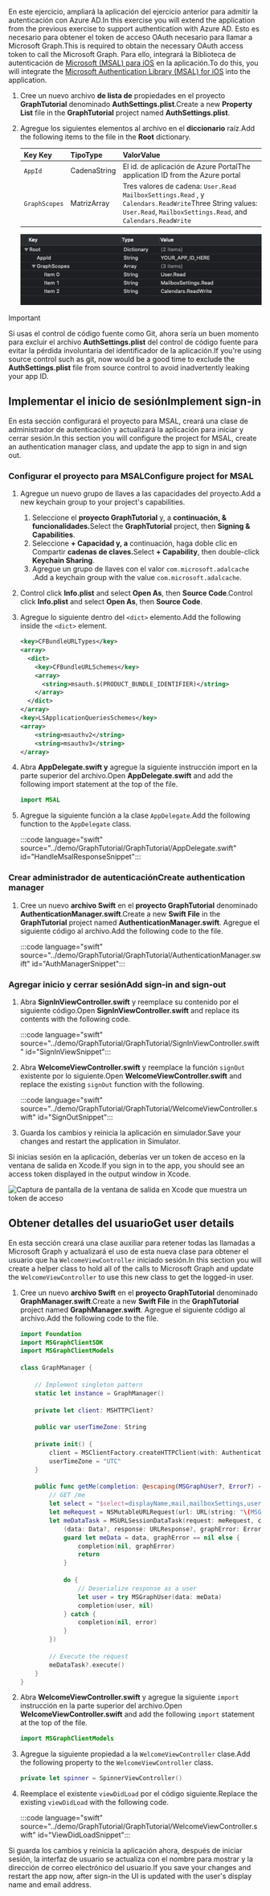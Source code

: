 <!-- markdownlint-disable MD002 MD041 -->

<span data-ttu-id="f9643-101">En este ejercicio, ampliará la aplicación del ejercicio anterior para admitir la autenticación con Azure AD.</span><span class="sxs-lookup"><span data-stu-id="f9643-101">In this exercise you will extend the application from the previous exercise to support authentication with Azure AD.</span></span> <span data-ttu-id="f9643-102">Esto es necesario para obtener el token de acceso OAuth necesario para llamar a Microsoft Graph.</span><span class="sxs-lookup"><span data-stu-id="f9643-102">This is required to obtain the necessary OAuth access token to call the Microsoft Graph.</span></span> <span data-ttu-id="f9643-103">Para ello, integrará la Biblioteca de autenticación de [Microsoft (MSAL) para iOS](https://github.com/AzureAD/microsoft-authentication-library-for-objc) en la aplicación.</span><span class="sxs-lookup"><span data-stu-id="f9643-103">To do this, you will integrate the [Microsoft Authentication Library (MSAL) for iOS](https://github.com/AzureAD/microsoft-authentication-library-for-objc) into the application.</span></span>

1. <span data-ttu-id="f9643-104">Cree un nuevo archivo **de lista de** propiedades en el proyecto **GraphTutorial** denominado **AuthSettings.plist**.</span><span class="sxs-lookup"><span data-stu-id="f9643-104">Create a new **Property List** file in the **GraphTutorial** project named **AuthSettings.plist**.</span></span>
1. <span data-ttu-id="f9643-105">Agregue los siguientes elementos al archivo en el **diccionario** raíz.</span><span class="sxs-lookup"><span data-stu-id="f9643-105">Add the following items to the file in the **Root** dictionary.</span></span>

    | <span data-ttu-id="f9643-106">Key </span><span class="sxs-lookup"><span data-stu-id="f9643-106">Key</span></span> | <span data-ttu-id="f9643-107">Tipo</span><span class="sxs-lookup"><span data-stu-id="f9643-107">Type</span></span> | <span data-ttu-id="f9643-108">Valor</span><span class="sxs-lookup"><span data-stu-id="f9643-108">Value</span></span> |
    |-----|------|-------|
    | `AppId` | <span data-ttu-id="f9643-109">Cadena</span><span class="sxs-lookup"><span data-stu-id="f9643-109">String</span></span> | <span data-ttu-id="f9643-110">El id. de aplicación de Azure Portal</span><span class="sxs-lookup"><span data-stu-id="f9643-110">The application ID from the Azure portal</span></span> |
    | `GraphScopes` | <span data-ttu-id="f9643-111">Matriz</span><span class="sxs-lookup"><span data-stu-id="f9643-111">Array</span></span> | <span data-ttu-id="f9643-112">Tres valores de cadena: `User.Read` `MailboxSettings.Read` , y `Calendars.ReadWrite`</span><span class="sxs-lookup"><span data-stu-id="f9643-112">Three String values: `User.Read`, `MailboxSettings.Read`, and `Calendars.ReadWrite`</span></span> |

    ![Captura de pantalla del archivo AuthSettings.plist en Xcode](images/auth-settings.png)

> [!IMPORTANT]
> <span data-ttu-id="f9643-114">Si usas el control de código fuente como Git, ahora sería un buen momento para excluir el archivo **AuthSettings.plist** del control de código fuente para evitar la pérdida involuntaria del identificador de la aplicación.</span><span class="sxs-lookup"><span data-stu-id="f9643-114">If you're using source control such as git, now would be a good time to exclude the **AuthSettings.plist** file from source control to avoid inadvertently leaking your app ID.</span></span>

## <a name="implement-sign-in"></a><span data-ttu-id="f9643-115">Implementar el inicio de sesión</span><span class="sxs-lookup"><span data-stu-id="f9643-115">Implement sign-in</span></span>

<span data-ttu-id="f9643-116">En esta sección configurará el proyecto para MSAL, creará una clase de administrador de autenticación y actualizará la aplicación para iniciar y cerrar sesión.</span><span class="sxs-lookup"><span data-stu-id="f9643-116">In this section you will configure the project for MSAL, create an authentication manager class, and update the app to sign in and sign out.</span></span>

### <a name="configure-project-for-msal"></a><span data-ttu-id="f9643-117">Configurar el proyecto para MSAL</span><span class="sxs-lookup"><span data-stu-id="f9643-117">Configure project for MSAL</span></span>

1. <span data-ttu-id="f9643-118">Agregue un nuevo grupo de llaves a las capacidades del proyecto.</span><span class="sxs-lookup"><span data-stu-id="f9643-118">Add a new keychain group to your project's capabilities.</span></span>
    1. <span data-ttu-id="f9643-119">Seleccione el **proyecto GraphTutorial** y, a **continuación, & funcionalidades.**</span><span class="sxs-lookup"><span data-stu-id="f9643-119">Select the **GraphTutorial** project, then **Signing & Capabilities**.</span></span>
    1. <span data-ttu-id="f9643-120">Seleccione **+ Capacidad y, a** continuación, haga doble clic en Compartir **cadenas de claves.**</span><span class="sxs-lookup"><span data-stu-id="f9643-120">Select **+ Capability**, then double-click **Keychain Sharing**.</span></span>
    1. <span data-ttu-id="f9643-121">Agregue un grupo de llaves con el valor `com.microsoft.adalcache` .</span><span class="sxs-lookup"><span data-stu-id="f9643-121">Add a keychain group with the value `com.microsoft.adalcache`.</span></span>

1. <span data-ttu-id="f9643-122">Control click **Info.plist** and select **Open As**, then **Source Code**.</span><span class="sxs-lookup"><span data-stu-id="f9643-122">Control click **Info.plist** and select **Open As**, then **Source Code**.</span></span>
1. <span data-ttu-id="f9643-123">Agregue lo siguiente dentro del `<dict>` elemento.</span><span class="sxs-lookup"><span data-stu-id="f9643-123">Add the following inside the `<dict>` element.</span></span>

    ```xml
    <key>CFBundleURLTypes</key>
    <array>
      <dict>
        <key>CFBundleURLSchemes</key>
        <array>
          <string>msauth.$(PRODUCT_BUNDLE_IDENTIFIER)</string>
        </array>
      </dict>
    </array>
    <key>LSApplicationQueriesSchemes</key>
    <array>
        <string>msauthv2</string>
        <string>msauthv3</string>
    </array>
    ```

1. <span data-ttu-id="f9643-124">Abra **AppDelegate.swift y** agregue la siguiente instrucción import en la parte superior del archivo.</span><span class="sxs-lookup"><span data-stu-id="f9643-124">Open **AppDelegate.swift** and add the following import statement at the top of the file.</span></span>

    ```Swift
    import MSAL
    ```

1. <span data-ttu-id="f9643-125">Agregue la siguiente función a la clase `AppDelegate`.</span><span class="sxs-lookup"><span data-stu-id="f9643-125">Add the following function to the `AppDelegate` class.</span></span>

    :::code language="swift" source="../demo/GraphTutorial/GraphTutorial/AppDelegate.swift" id="HandleMsalResponseSnippet":::

### <a name="create-authentication-manager"></a><span data-ttu-id="f9643-126">Crear administrador de autenticación</span><span class="sxs-lookup"><span data-stu-id="f9643-126">Create authentication manager</span></span>

1. <span data-ttu-id="f9643-127">Cree un nuevo **archivo Swift** en el **proyecto GraphTutorial** denominado **AuthenticationManager.swift**.</span><span class="sxs-lookup"><span data-stu-id="f9643-127">Create a new **Swift File** in the **GraphTutorial** project named **AuthenticationManager.swift**.</span></span> <span data-ttu-id="f9643-128">Agregue el siguiente código al archivo.</span><span class="sxs-lookup"><span data-stu-id="f9643-128">Add the following code to the file.</span></span>

    :::code language="swift" source="../demo/GraphTutorial/GraphTutorial/AuthenticationManager.swift" id="AuthManagerSnippet":::

### <a name="add-sign-in-and-sign-out"></a><span data-ttu-id="f9643-129">Agregar inicio y cerrar sesión</span><span class="sxs-lookup"><span data-stu-id="f9643-129">Add sign-in and sign-out</span></span>

1. <span data-ttu-id="f9643-130">Abra **SignInViewController.swift** y reemplace su contenido por el siguiente código.</span><span class="sxs-lookup"><span data-stu-id="f9643-130">Open **SignInViewController.swift** and replace its contents with the following code.</span></span>

    :::code language="swift" source="../demo/GraphTutorial/GraphTutorial/SignInViewController.swift" id="SignInViewSnippet":::

1. <span data-ttu-id="f9643-131">Abra **WelcomeViewController.swift** y reemplace la función `signOut` existente por lo siguiente.</span><span class="sxs-lookup"><span data-stu-id="f9643-131">Open **WelcomeViewController.swift** and replace the existing `signOut` function with the following.</span></span>

    :::code language="swift" source="../demo/GraphTutorial/GraphTutorial/WelcomeViewController.swift" id="SignOutSnippet":::

1. <span data-ttu-id="f9643-132">Guarda los cambios y reinicia la aplicación en simulador.</span><span class="sxs-lookup"><span data-stu-id="f9643-132">Save your changes and restart the application in Simulator.</span></span>

<span data-ttu-id="f9643-133">Si inicias sesión en la aplicación, deberías ver un token de acceso en la ventana de salida en Xcode.</span><span class="sxs-lookup"><span data-stu-id="f9643-133">If you sign in to the app, you should see an access token displayed in the output window in Xcode.</span></span>

![Captura de pantalla de la ventana de salida en Xcode que muestra un token de acceso](images/access-token-output.png)

## <a name="get-user-details"></a><span data-ttu-id="f9643-135">Obtener detalles del usuario</span><span class="sxs-lookup"><span data-stu-id="f9643-135">Get user details</span></span>

<span data-ttu-id="f9643-136">En esta sección creará una clase auxiliar para retener todas las llamadas a Microsoft Graph y actualizará el uso de esta nueva clase para obtener el usuario que ha `WelcomeViewController` iniciado sesión.</span><span class="sxs-lookup"><span data-stu-id="f9643-136">In this section you will create a helper class to hold all of the calls to Microsoft Graph and update the `WelcomeViewController` to use this new class to get the logged-in user.</span></span>

1. <span data-ttu-id="f9643-137">Cree un nuevo **archivo Swift** en el **proyecto GraphTutorial** denominado **GraphManager.swift**.</span><span class="sxs-lookup"><span data-stu-id="f9643-137">Create a new **Swift File** in the **GraphTutorial** project named **GraphManager.swift**.</span></span> <span data-ttu-id="f9643-138">Agregue el siguiente código al archivo.</span><span class="sxs-lookup"><span data-stu-id="f9643-138">Add the following code to the file.</span></span>

    ```Swift
    import Foundation
    import MSGraphClientSDK
    import MSGraphClientModels

    class GraphManager {

        // Implement singleton pattern
        static let instance = GraphManager()

        private let client: MSHTTPClient?

        public var userTimeZone: String

        private init() {
            client = MSClientFactory.createHTTPClient(with: AuthenticationManager.instance)
            userTimeZone = "UTC"
        }

        public func getMe(completion: @escaping(MSGraphUser?, Error?) -> Void) {
            // GET /me
            let select = "$select=displayName,mail,mailboxSettings,userPrincipalName"
            let meRequest = NSMutableURLRequest(url: URL(string: "\(MSGraphBaseURL)/me?\(select)")!)
            let meDataTask = MSURLSessionDataTask(request: meRequest, client: self.client, completion: {
                (data: Data?, response: URLResponse?, graphError: Error?) in
                guard let meData = data, graphError == nil else {
                    completion(nil, graphError)
                    return
                }

                do {
                    // Deserialize response as a user
                    let user = try MSGraphUser(data: meData)
                    completion(user, nil)
                } catch {
                    completion(nil, error)
                }
            })

            // Execute the request
            meDataTask?.execute()
        }
    }
    ```

1. <span data-ttu-id="f9643-139">Abra **WelcomeViewController.swift** y agregue la siguiente `import` instrucción en la parte superior del archivo.</span><span class="sxs-lookup"><span data-stu-id="f9643-139">Open **WelcomeViewController.swift** and add the following `import` statement at the top of the file.</span></span>

    ```Swift
    import MSGraphClientModels
    ```

1. <span data-ttu-id="f9643-140">Agregue la siguiente propiedad a la `WelcomeViewController` clase.</span><span class="sxs-lookup"><span data-stu-id="f9643-140">Add the following property to the `WelcomeViewController` class.</span></span>

    ```Swift
    private let spinner = SpinnerViewController()
    ```

1. <span data-ttu-id="f9643-141">Reemplace el existente `viewDidLoad` por el código siguiente.</span><span class="sxs-lookup"><span data-stu-id="f9643-141">Replace the existing `viewDidLoad` with the following code.</span></span>

    :::code language="swift" source="../demo/GraphTutorial/GraphTutorial/WelcomeViewController.swift" id="ViewDidLoadSnippet":::

<span data-ttu-id="f9643-142">Si guarda los cambios y reinicia la aplicación ahora, después de iniciar sesión, la interfaz de usuario se actualiza con el nombre para mostrar y la dirección de correo electrónico del usuario.</span><span class="sxs-lookup"><span data-stu-id="f9643-142">If you save your changes and restart the app now, after sign-in the UI is updated with the user's display name and email address.</span></span>
